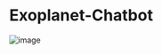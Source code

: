 # Exoplanet-Chatbot

![image](https://github.com/rayaran1000/Exoplanet-Chatbot/assets/122597408/23bf33f7-8dd9-4133-8814-1efa7b9a2bdb)
